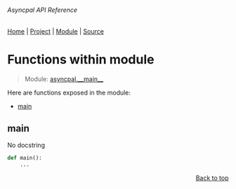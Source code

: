 ###### Asyncpal API Reference
[Home](/docs/api/README.md) | [Project](/README.md) | [Module](/docs/api/modules/asyncpal/__main__/README.md) | [Source](/asyncpal/__main__.py)

# Functions within module
> Module: [asyncpal.\_\_main\_\_](/docs/api/modules/asyncpal/__main__/README.md)

Here are functions exposed in the module:
- [main](#main)

## main
No docstring

```python
def main():
    ...
```

<p align="right"><a href="#asyncpal-api-reference">Back to top</a></p>
